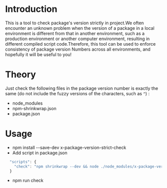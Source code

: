 # Introduction

This is a tool to check package's version strictly in project.We often encounter an unknown problem when the version of a package in a local environment is different from that in another environment, such as a production environment or another computer environment, resulting in different compiled script code.Therefore, this tool can be used to enforce consistency of package version Numbers across all environments, and hopefully it will be useful to you!

# Theory

Just check the following files in the package version number is exactly the same (do not include the fuzzy versions of the characters, such as `^`) :
- node_modules
- npm-shrinkwrap.json
- package.json

# Usage

- npm install --save-dev x-package-version-strict-check
- Add script in package.json

```javascript
  "scripts": {
    "check": "npm shrinkwrap --dev && node ./node_modules/x-package-version-strict-check"
  }
```

- npm run check